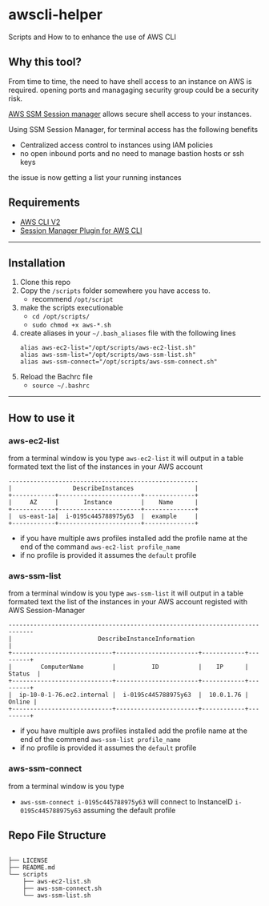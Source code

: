 # awscli-helper

Scripts and How to to enhance the use of AWS CLI

## Why this tool?

From time to time, the need to have shell access to an instance on AWS is required.
opening ports and managaging security group could be a security risk.

[AWS SSM Session manager][ssm link] allows secure shell access to your instances.

Using SSM Session Manager, for terminal access has the following benefits

- Centralized access control to instances using IAM policies
- no open inbound ports and no need to manage bastion hosts or ssh keys

the issue is now getting a list your running instances

## Requirements

- [AWS CLI V2][awscliurl]
- [Session Manager Plugin for AWS CLI][awsssmurl]

---

## Installation

1. Clone this repo
2. Copy the `/scripts` folder somewhere you have access to.
   - recommend `/opt/script`
3. make the scripts executionable
   - `cd /opt/scripts/`
   - `sudo chmod +x aws-*.sh`
4. create aliases in your `~/.bash_aliases` file with the following lines
   ```
   alias aws-ec2-list="/opt/scripts/aws-ec2-list.sh"
   alias aws-ssm-list="/opt/scripts/aws-ssm-list.sh"
   alias aws-ssm-connect="/opt/scripts/aws-ssm-connect.sh"
   ```
5. Reload the Bachrc file
   - `source ~/.bashrc`

---

## How to use it

### aws-ec2-list

from a terminal window is you type
`aws-ec2-list` it will output in a table formated text the list of the instances in your AWS account

```
-----------------------------------------------------
|                 DescribeInstances                 |
+------------+-----------------------+--------------+
|     AZ     |       Instance        |    Name      |
+------------+-----------------------+--------------+
|  us-east-1a|  i-0195c445788975y63  |  example     |
+------------+-----------------------+--------------+
```

- if you have multiple aws profiles installed add the profile name at the end of the command `aws-ec2-list profile_name`
- if no profile is provided it assumes the `default` profile

### aws-ssm-list

from a terminal window is you type
`aws-ssm-list` it will output in a table formated text the list of the instances in your AWS account registed with AWS Session-Manager

```
-----------------------------------------------------------------------------
|                        DescribeInstanceInformation                        |
+----------------------------+-----------------------+------------+---------+
|        ComputerName        |          ID           |    IP      | Status  |
+----------------------------+-----------------------+------------+---------+
|  ip-10-0-1-76.ec2.internal |  i-0195c445788975y63  |  10.0.1.76 |  Online |
+----------------------------+-----------------------+------------+---------+
```

- if you have multiple aws profiles installed add the profile name at the end of the commend `aws-ssm-list profile_name`
- if no profile is provided it assumes the `default` profile

### aws-ssm-connect

from a terminal window is you type

- `aws-ssm-connect i-0195c445788975y63` will connect to InstanceID `i-0195c445788975y63` assuming the default profile

## Repo File Structure

```

├── LICENSE
├── README.md
└── scripts
    ├── aws-ec2-list.sh
    ├── aws-ssm-connect.sh
    └── aws-ssm-list.sh

```

[awscliurl]: https://docs.aws.amazon.com/cli/latest/userguide/install-cliv2.html
[awsssmurl]: https://docs.aws.amazon.com/systems-manager/latest/userguide/session-manager-working-with-install-plugin.html#install-plugin-macos
[ssm link]: https://docs.aws.amazon.com/systems-manager/latest/userguide/session-manager.html
